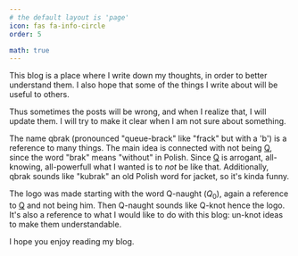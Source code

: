```yaml
---
# the default layout is 'page'
icon: fas fa-info-circle
order: 5

math: true
---
```


This blog is a place where I write down my thoughts, in order to better understand them. I also hope that some of the things I write about will be useful to others.

Thus sometimes the posts will be wrong, and when I realize that, I will update them. I will try to make it clear when I am not sure about something.

The name qbrak (pronounced "queue-brack" like "frack" but with a 'b') is a reference to many things. The main idea is connected with not being [Q](https://en.wikipedia.org/wiki/Q_(Star_Trek)), since the word "brak" means "without" in Polish. Since  [Q](https://en.wikipedia.org/wiki/Q_(Star_Trek)) is arrogant, all-knowing, all-powerfull what I wanted is to *not* be like that. Additionally, qbrak sounds like "kubrak" an old Polish word for jacket, so it's kinda funny.

The logo was made starting with the word Q-naught ($Q_0$), again a reference to [Q](https://en.wikipedia.org/wiki/Q_(Star_Trek)) and not being him. Then Q-naught sounds like Q-knot hence the logo. It's also a reference to what I would like to do with this blog: un-knot ideas to make them understandable.

I hope you enjoy reading my blog.
